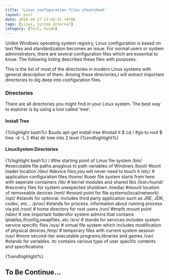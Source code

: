 ```yaml
---
title: 'Linux configuration files cheatsheet'
layout: post
date: 2014-10-27 13:58:31 +0700
tags: [Linux, System Internal]
category: [Tech, Guide]
---
```


Unlike Windows operating system registry, Linux configuration is based on text files and standardization becomes an issue. For normal users or system administrators, there are several configuration files which are essential to know. The following listing describes these files with purposes.

This is the list of most of the directories in modern Linux systems with general description of them. Among these directories,I will extract important directories to dig deep into configuration files.

### Directories
There are all directories you might find in your Linux system. The best way to explorer is by using a tool called 'tree'.

#### Install Tree
{%highlight bash%}
$sudo apt-get install tree #install it
$ cd / #go to root
$ tree -d -L 2 #list dir tree into 2 level
{%endhighlight%}

#### LinuxSystem Directories
{%highlight bash%}
/ #the starting point of Linux file system
/bin/ #executable file paths.anaglous to path variables of Windows
/boot/ #boot loader location
/dev/ #device files;you will never need to touch it
/etc/ # applicaiton configuration files
/home/ #user file system starts from here with seperate containers
/lib/ # kernel modules and shared libs
/lost+found/ #recovery files for system unexpected shutdown
/media/ #mount location of removeable devices
/mnt/ #mount point for file systems(local/network)
/opt/ #stands for optional. includes third party application such as JRE, JDK, codec, etc...
/proc/ #stands for process. informaiton about running process via pid
/root/ # home directory for root users
/run/ #tmpfs mount point
/sbin/ # one important foldersfor system admins that contains iptables,ifconfig,swapfiles..etc
/srv/ # stands for services.includes system service specific files
/sys/ # virtual file system which includes modification of physical devices
/tmp/ # temporary files with current system session
/usr/ #more second-tier executable programs,libraries and games
/var/ #stands for variables. itc contains various type of user specific contents and specifications

{%endhighlight%}

## To Be Continue...


